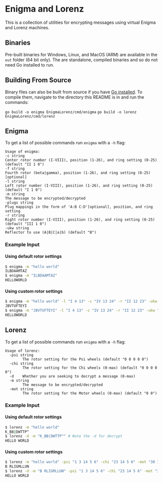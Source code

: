 # Enigma and Lorenz
This is a collection of utilities for encrypting messages using virtual Enigma and Lorenz machines.

## Binaries
Pre-built binaries for Windows, Linux, and MacOS (ARM) are available in the `out` folder (64 bit only).
The are standalone, compiled binaries and so do not need Go installed to run.

## Building From Source
Binary files can also be built from source if you have [Go installed](https://go.dev/doc/install).
To compile them, navigate to the directory this README is in and run the commands:

`go build -o enigma EnigmaLorenz/cmd/enigma`
`go build -o lorenz EnigmaLorenz/cmd/lorenz`

## Enigma

To get a list of possible commands run `enigma` with a `-h` flag:
```
Usage of enigma:
-c string
Center rotor number (I-VIII), position (1-26), and ring setting (0-25) (default "II 1 0")
-f string
Fourth rotor (beta|gamma), position (1-26), and ring setting (0-25) [optional]
-l string
Left rotor number (I-VIII), position (1-26), and ring setting (0-25) (default "I 1 0")
-m string
The message to be encrypted/decrypted
-plugs string
Plug mappings in the form of 'A:B C:D'[optional], position, and ring setting
-r string
Right rotor number (I-VIII), position (1-26), and ring setting (0-25) (default "III 1 0")
-ukw string
Reflector to use (A|B|C|a|b) (default "B")
```

### Example Input
#### Using default rotor settings
```sh
$ enigma -m "hello world"
ILBDAAMTAZ
$ enigma -m "ILBDAAMTAZ"
HELLOWORLD
```

#### Using custom rotor settings
```sh
$ enigma -m "hello world" -l "I 4 13" -c "IV 13 24" -r "II 12 23" -ukw "C"
JBVTUFTEYI
$ enigma -m "JBVTUFTEYI" -l "I 4 13" -c "IV 13 24" -r "II 12 23" -ukw "C"
HELLOWORLD
```

## Lorenz

To get a list of possible commands run `enigma` with a `-h` flag:
```
Usage of lorenz:
  -psi string
        The rotor setting for the Psi wheels (default "0 0 0 0 0")
  -chi string
        The rotor setting for the Chi wheels (0-max) (default "0 0 0 0 0")
  -d    Whether you are seeking to decrypt a message (0-max)
  -m string
        The message to be encrypted/decrypted
  -mot string
        The rotor setting for the Motor wheels (0-max) (default "0 0")

```

### Example Input
#### Using default rotor settings
```sh
$ lorenz -m "hello world"
K_BB|DWTTP^
$ lorenz -d -m "K_BB|DWTTP^" # Note the -d for decrypt
HELLO WORLD
```

#### Using custom rotor settings
```sh
$ lorenz -m "hello world" -psi "1 3 14 5 6" -chi "23 14 5 6" -mot "30 17"
B RLIGMLLUN
$ lorenz -d -m "B RLIGMLLUN" -psi "1 3 14 5 6" -chi "23 14 5 6" -mot "30 17"
HELLO WORLD
```